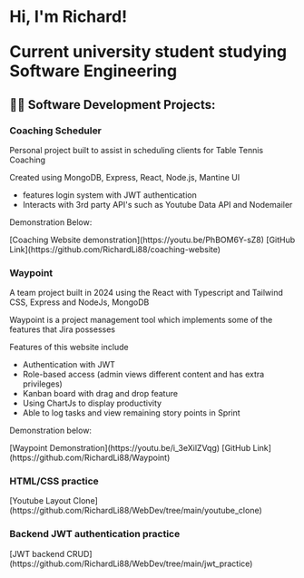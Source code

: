 <h1>Hi, I'm Richard! <br/><p>Current university student studying Software Engineering</p>

<h2>👨‍💻 Software Development Projects:</h2>

<h3>Coaching Scheduler</h3>
<p>Personal project built to assist in scheduling clients for Table Tennis Coaching</p>
<p>Created using MongoDB, Express, React, Node.js, Mantine UI</p>
<ul>
  <li>features login system with JWT authentication</li>
  <li>Interacts with 3rd party API's such as Youtube Data API and Nodemailer</li>
</ul>
<p>Demonstration Below:</p>
[Coaching Website demonstration](https://youtu.be/PhBOM6Y-sZ8)
[GitHub Link](https://github.com/RichardLi88/coaching-website)
<h3>Waypoint</h3>
<p>A team project built in 2024 using the React with Typescript and Tailwind CSS, Express and NodeJs, MongoDB<p>
<p>Waypoint is a project management tool which implements some of the features that Jira possesses</p>
<p>Features of this website include</p>
<ul>
  <li>Authentication with JWT</li>
  <li>Role-based access (admin views different content and has extra privileges)</li>
  <li>Kanban board with drag and drop feature</li>
  <li>Using ChartJs to display productivity</li>
  <li>Able to log tasks and view remaining story points in Sprint</li>
</ul>
<p>Demonstration below:</p>
[Waypoint Demonstration](https://youtu.be/i_3eXilZVqg)
[GitHub Link](https://github.com/RichardLi88/Waypoint)
<h3>HTML/CSS practice</h3>
[Youtube Layout Clone](https://github.com/RichardLi88/WebDev/tree/main/youtube_clone)
<h3>Backend JWT authentication practice</h3>
[JWT backend CRUD](https://github.com/RichardLi88/WebDev/tree/main/jwt_practice)

